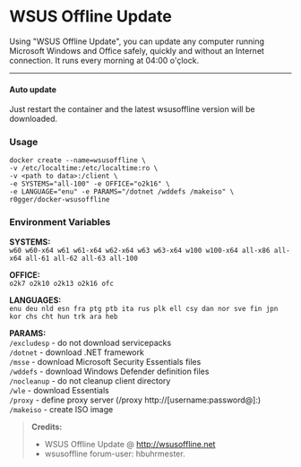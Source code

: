 # WSUS Offline Update

Using "WSUS Offline Update", you can update any computer running Microsoft Windows and Office safely, quickly and without an Internet connection. It runs every morning at 04:00 o'çlock.

-----------
#### Auto update
Just restart the container and the latest wsusoffline version will be downloaded.

### Usage
```
docker create --name=wsusoffline \
-v /etc/localtime:/etc/localtime:ro \
-v <path to data>:/client \
-e SYSTEMS="all-100" -e OFFICE="o2k16" \
-e LANGUAGE="enu" -e PARAMS="/dotnet /wddefs /makeiso" \
r0gger/docker-wsusoffline
```

### Environment Variables
**SYSTEMS:**    
`w60 w60-x64 w61 w61-x64 w62-x64 w63 w63-x64 w100 w100-x64 all-x86 all-x64 all-61 all-62 all-63 all-100`

**OFFICE:**   
`o2k7 o2k10 o2k13 o2k16 ofc`

**LANGUAGES:**   
`enu deu nld esn fra ptg ptb ita rus plk ell csy dan nor sve fin jpn kor chs cht hun trk ara heb`

**PARAMS:**   
`/excludesp` - do not download servicepacks   
`/dotnet`    - download .NET framework   
`/msse`      - download Microsoft Security Essentials files   
`/wddefs`    - download Windows Defender definition files   
`/nocleanup` - do not cleanup client directory    
`/wle`       - download Essentials   
`/proxy`     - define proxy server (/proxy http://[username:password@]<server>:<port>)   
`/makeiso`   - create ISO image   


> **Credits:**
> - WSUS Offline Update @ http://wsusoffline.net  
> - wsusoffline forum-user:  hbuhrmester.
